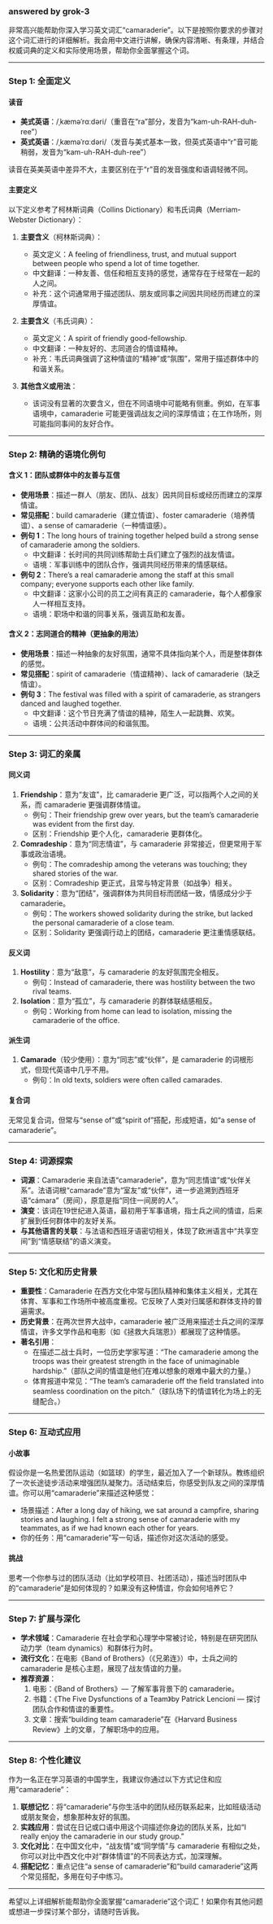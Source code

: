 ### answered by grok-3
非常高兴能帮助你深入学习英文词汇“camaraderie”。以下是按照你要求的步骤对这个词汇进行的详细解析。我会用中文进行讲解，确保内容清晰、有条理，并结合权威词典的定义和实际使用场景，帮助你全面掌握这个词。

---

### Step 1: 全面定义

#### 读音
- **美式英语**：/ˌkæməˈrɑːdəri/（重音在“ra”部分，发音为“kam-uh-RAH-duh-ree”）
- **英式英语**：/ˌkæməˈrɑːdəri/（发音与美式基本一致，但英式英语中“r”音可能稍弱，发音为“kam-uh-RAH-duh-ree”）

读音在英美英语中差异不大，主要区别在于“r”音的发音强度和语调轻微不同。

#### 主要定义
以下定义参考了柯林斯词典（Collins Dictionary）和韦氏词典（Merriam-Webster Dictionary）：
1. **主要含义**（柯林斯词典）：
   - 英文定义：A feeling of friendliness, trust, and mutual support between people who spend a lot of time together.
   - 中文翻译：一种友善、信任和相互支持的感觉，通常存在于经常在一起的人之间。
   - 补充：这个词通常用于描述团队、朋友或同事之间因共同经历而建立的深厚情谊。

2. **主要含义**（韦氏词典）：
   - 英文定义：A spirit of friendly good-fellowship.
   - 中文翻译：一种友好的、志同道合的情谊精神。
   - 补充：韦氏词典强调了这种情谊的“精神”或“氛围”，常用于描述群体中的和谐关系。

3. **其他含义或用法**：
   - 该词没有显著的次要含义，但在不同语境中可能略有侧重。例如，在军事语境中，camaraderie 可能更强调战友之间的深厚情谊；在工作场所，则可能指同事间的友好合作。

---

### Step 2: 精确的语境化例句

#### 含义 1：团队或群体中的友善与互信
- **使用场景**：描述一群人（朋友、团队、战友）因共同目标或经历而建立的深厚情谊。
- **常见搭配**：build camaraderie（建立情谊）、foster camaraderie（培养情谊）、a sense of camaraderie（一种情谊感）。
- **例句 1**：The long hours of training together helped build a strong sense of camaraderie among the soldiers.
  - 中文翻译：长时间的共同训练帮助士兵们建立了强烈的战友情谊。
  - 语境：军事训练中的团队合作，强调共同经历带来的情感联结。
- **例句 2**：There’s a real camaraderie among the staff at this small company; everyone supports each other like family.
  - 中文翻译：这家小公司的员工之间有真正的 camaraderie，每个人都像家人一样相互支持。
  - 语境：职场中和谐的同事关系，强调互助和友善。

#### 含义 2：志同道合的精神（更抽象的用法）
- **使用场景**：描述一种抽象的友好氛围，通常不具体指向某个人，而是整体群体的感觉。
- **常见搭配**：spirit of camaraderie（情谊精神）、lack of camaraderie（缺乏情谊）。
- **例句 3**：The festival was filled with a spirit of camaraderie, as strangers danced and laughed together.
  - 中文翻译：这个节日充满了情谊的精神，陌生人一起跳舞、欢笑。
  - 语境：公共活动中群体间的和谐氛围。

---

### Step 3: 词汇的亲属

#### 同义词
1. **Friendship**：意为“友谊”，比 camaraderie 更广泛，可以指两个人之间的关系，而 camaraderie 更强调群体情谊。
   - 例句：Their friendship grew over years, but the team’s camaraderie was evident from the first day.
   - 区别：Friendship 更个人化，camaraderie 更群体化。
2. **Comradeship**：意为“同志情谊”，与 camaraderie 非常接近，但更常用于军事或政治语境。
   - 例句：The comradeship among the veterans was touching; they shared stories of the war.
   - 区别：Comradeship 更正式，且常与特定背景（如战争）相关。
3. **Solidarity**：意为“团结”，强调群体为共同目标而团结一致，情感成分少于 camaraderie。
   - 例句：The workers showed solidarity during the strike, but lacked the personal camaraderie of a close team.
   - 区别：Solidarity 更强调行动上的团结，camaraderie 更注重情感联结。

#### 反义词
1. **Hostility**：意为“敌意”，与 camaraderie 的友好氛围完全相反。
   - 例句：Instead of camaraderie, there was hostility between the two rival teams.
2. **Isolation**：意为“孤立”，与 camaraderie 的群体联结感相反。
   - 例句：Working from home can lead to isolation, missing the camaraderie of the office.

#### 派生词
1. **Camarade**（较少使用）：意为“同志”或“伙伴”，是 camaraderie 的词根形式，但现代英语中几乎不用。
   - 例句：In old texts, soldiers were often called camarades.

#### 复合词
无常见复合词，但常与“sense of”或“spirit of”搭配，形成短语，如“a sense of camaraderie”。

---

### Step 4: 词源探索

- **词源**：Camaraderie 来自法语“camaraderie”，意为“同志情谊”或“伙伴关系”。法语词根“camarade”意为“室友”或“伙伴”，进一步追溯到西班牙语“cámara”（房间），原意是指“同住一间房的人”。
- **演变**：该词在19世纪进入英语，最初用于军事语境，指士兵之间的情谊，后来扩展到任何群体中的友好关系。
- **与其他语言的关联**：与法语和西班牙语密切相关，体现了欧洲语言中“共享空间”到“情感联结”的语义演变。

---

### Step 5: 文化和历史背景

- **重要性**：Camaraderie 在西方文化中常与团队精神和集体主义相关，尤其在体育、军事和工作场所中被高度重视。它反映了人类对归属感和群体支持的普遍需求。
- **历史背景**：在两次世界大战中，camaraderie 被广泛用来描述士兵之间的深厚情谊，许多文学作品和电影（如《拯救大兵瑞恩》）都展现了这种情感。
- **著名引用**：
  - 在描述二战士兵时，一位历史学家写道：“The camaraderie among the troops was their greatest strength in the face of unimaginable hardship.”（部队之间的情谊是他们在难以想象的艰难中最大的力量。）
  - 体育报道中常见：“The team’s camaraderie off the field translated into seamless coordination on the pitch.”（球队场下的情谊转化为场上的无缝配合。）

---

### Step 6: 互动式应用

#### 小故事
假设你是一名热爱团队运动（如篮球）的学生，最近加入了一个新球队。教练组织了一次长途徒步活动来增强团队凝聚力。活动结束后，你感受到队友之间的深厚情谊。你可以用“camaraderie”来描述这种感觉：
- 场景描述：After a long day of hiking, we sat around a campfire, sharing stories and laughing. I felt a strong sense of camaraderie with my teammates, as if we had known each other for years.
- 你的任务：用“camaraderie”写一句话，描述你对这次活动的感受。

#### 挑战
思考一个你参与过的团队活动（比如学校项目、社团活动），描述当时团队中的“camaraderie”是如何体现的？如果没有这种情谊，你会如何培养它？

---

### Step 7: 扩展与深化

- **学术领域**：Camaraderie 在社会学和心理学中常被讨论，特别是在研究团队动力学（team dynamics）和群体行为时。
- **流行文化**：在电影《Band of Brothers》（《兄弟连》）中，士兵之间的 camaraderie 是核心主题，展现了战友情谊的力量。
- **推荐资源**：
  1. 电影：《Band of Brothers》— 了解军事背景下的 camaraderie。
  2. 书籍：《The Five Dysfunctions of a Team》by Patrick Lencioni — 探讨团队合作和情谊的重要性。
  3. 文章：搜索“building team camaraderie”在《Harvard Business Review》上的文章，了解职场中的应用。

---

### Step 8: 个性化建议

作为一名正在学习英语的中国学生，我建议你通过以下方式记住和应用“camaraderie”：
1. **联想记忆**：将“camaraderie”与你生活中的团队经历联系起来，比如班级活动或朋友聚会，想象那种友好的氛围。
2. **实践应用**：尝试在日记或口语中用这个词描述你身边的团队关系，比如“I really enjoy the camaraderie in our study group.”
3. **文化对比**：在中国文化中，“战友情”或“同学情”与 camaraderie 有相似之处，你可以对比中西文化中对“群体情谊”的不同表达方式，加深理解。
4. **搭配记忆**：重点记住“a sense of camaraderie”和“build camaraderie”这两个常见搭配，多用在句子中练习。

---

希望以上详细解析能帮助你全面掌握“camaraderie”这个词汇！如果你有其他问题或想进一步探讨某个部分，请随时告诉我。